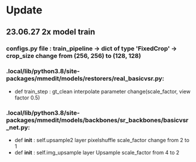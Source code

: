 # Update
## 23.06.27 2x model train
### configs.py file : train_pipeline -> dict of type 'FixedCrop' -> crop_size change from (256, 256) to (128, 128)
### .local/lib/python3.8/site-packages/mmedit/models/restorers/real_basicvsr.py:
- def train_step : gt_clean interpolate parameter change(scale_factor, view factor 0.5)
### .local/lib/python3.8/site-packages/mmedit/models/backbones/sr_backbones/basicvsr_net.py:
- def __init__ : self.upsample2 layer pixelshuffle scale_factor change from 2 to 1
- def __init__ : self.img_upsample layer Upsample scale_factor from 4 to 2
